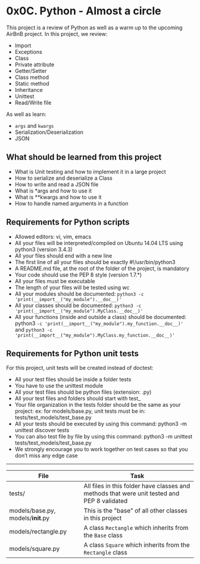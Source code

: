# 0x0C. Python - Almost a circle

This project is a review of Python as well as a warm up to the upcoming AirBnB project. In this project, we review:

- Import
- Exceptions
- Class
- Private attribute
- Getter/Setter
- Class method
- Static method
- Inheritance
- Unittest
- Read/Write file

As well as learn:
- ```args``` and ```kwargs```
- Serialization/Deserialization
- JSON

## What should be learned from this project
- What is Unit testing and how to implement it in a large project
- How to serialize and deserialize a Class
- How to write and read a JSON file
- What is *args and how to use it
- What is **kwargs and how to use it
- How to handle named arguments in a function

## Requirements for Python scripts
- Allowed editors: vi, vim, emacs
- All your files will be interpreted/compiled on Ubuntu 14.04 LTS using python3 (version 3.4.3)
- All your files should end with a new line
- The first line of all your files should be exactly #!/usr/bin/python3
- A README.md file, at the root of the folder of the project, is mandatory
- Your code should use the PEP 8 style (version 1.7.*)
- All your files must be executable
- The length of your files will be tested using wc
- All your modules should be documented: ```python3 -c 'print(__import__("my_module").__doc__)'```
- All your classes should be documented: ```python3 -c 'print(__import__("my_module").MyClass.__doc__)'```
- All your functions (inside and outside a class) should be documented: python3 ```-c 'print(__import__("my_module").my_function.__doc__)'``` and ```python3 -c 'print(__import__("my_module").MyClass.my_function.__doc__)'```

## Requirements for Python unit tests

For this project, unit tests will be created instead of doctest:

- All your test files should be inside a folder tests
- You have to use the unittest module
- All your test files should be python files (extension: .py)
- All your test files and folders should start with test_
- Your file organization in the tests folder should be the same as your project: ex: for models/base.py, unit tests must be in: tests/test_models/test_base.py
- All your tests should be executed by using this command: python3 -m unittest discover tests
- You can also test file by file by using this command: python3 -m unittest tests/test_models/test_base.py
- We strongly encourage you to work together on test cases so that you don’t miss any edge case

---
File | Task
---|---
tests/ | All files in this folder have classes and methods that were unit tested and PEP 8 validated
models/base.py, models/__init__.py | This is the "base" of all other classes in this project
models/rectangle.py | A class ```Rectangle``` which inherits from the ```Base``` class
models/square.py | A class ```Square``` which inherits from the ```Rectangle``` class
